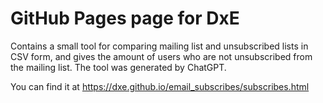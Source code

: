 # GitHub Pages page for DxE

Contains a small tool for comparing mailing list and unsubscribed lists in CSV form, and gives the amount of users who are not unsubscribed from the mailing list.
The tool was generated by ChatGPT.

You can find it at
https://dxe.github.io/email_subscribes/subscribes.html
